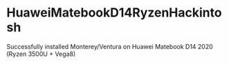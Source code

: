 # HuaweiMatebookD14RyzenHackintosh
Successfully installed Monterey/Ventura on Huawei Matebook D14 2020 (Ryzen 3500U + Vega8)
